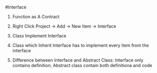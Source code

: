 #Interface

1. Function as A Contract

2. Right Click Project -> Add -> New Item -> Interface

3. Class Implement Interface

4. Class which Inherit Interface has to implement every item from the interface

5. Difference between Interface and Abstract Class: Interface only contains definition; Abstract class contain both definitiona and code



